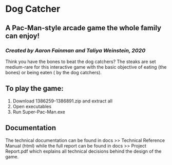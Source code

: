 # Dog Catcher
## A Pac-Man-style arcade game the whole family can enjoy!
### _Created by Aaron Fainman and Taliya Weinstein, 2020_

Think you have the bones to beat the dog catchers? The steaks are set medium-rare for this interactive game with the basic objective of eating (the bones) or being eaten ( by the dog catchers). 

## To play the game:
1. Download 1386259-1386891.zip and extract all
2. Open executables
3. Run Super-Pac-Man.exe

## Documentation 

The technical documentation can be found in docs >> Technical Reference Manual (html) while the full report can be found in docs >> Project Report.pdf which explains all technical decisions behind the design of the game. 




